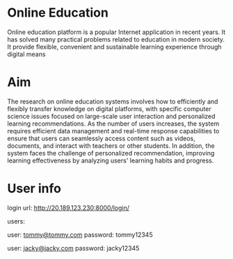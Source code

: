 # Online Education  

Online education platform is a popular Internet application in recent years. It has solved
many practical problems related to education in modern society. It provide flexible,
convenient and sustainable learning experience through digital means


# Aim

The research on online education systems involves how to efficiently and flexibly transfer
knowledge on digital platforms, with specific computer science issues focused on large-scale
user interaction and personalized learning recommendations. As the number of users
increases, the system requires efficient data management and real-time response
capabilities to ensure that users can seamlessly access content such as videos, documents,
and interact with teachers or other students. In addition, the system faces the challenge of
personalized recommendation, improving learning effectiveness by analyzing users' learning
habits and progress.


# User info

login url:   http://20.189.123.230:8000/login/


users:

user:  tommy@tommy.com
password: tommy12345


user:  jacky@jacky.com
password: jacky12345      



